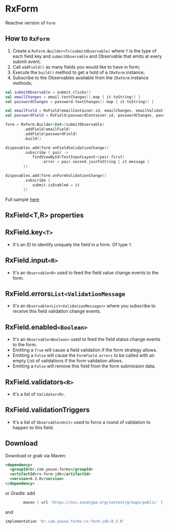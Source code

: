 RxForm
========

Reactive version of `Form`

How to `RxForm`
--------
1) Create a `RxForm.Builder<T>(submitObservable)` where `T` is the type of each field key and `submitObservable` and Observable that emits at every submit event;
2) Call `addField()` as many fields you would like to have in form;
3) Execute the `build()` method to get a hold of a `IRxForm` instance;
4) Subscribe to the Observables available from the `IRxForm` instance methods;


``` kotlin
val submitObservable = submit.clicks()
val emailChanges = email.textChanges().map { it.toString() }
val passwordChanges = password.textChanges().map { it.toString() }

val emailField = RxField(emailContainer.id, emailChanges, emailValidations)
val passwordField = RxField(passwordContainer.id, passwordChanges, passwordValidations)

form = RxForm.Builder<Int>(submitObservable)
        .addField(emailField)
        .addField(passwordField)
        .build()

disposables.add(form.onFieldValidationChange()
        .subscribe { pair ->
            findViewById<TextInputLayout>(pair.first)
                .error = pair.second.joinToString { it.message }
        })

disposables.add(form.onFormValidationChange()
        .subscribe {
            submit.isEnabled = it
        })
```

Full sample [here](https://github.com/youse-seguradora/form/blob/master/app/src/main/kotlin/br/com/youse/forms/samples/login/rx/RxLoginActivity.kt)

RxField<T,R> properties
--------
## RxField.key`<T>`
 - It's an ID to identify uniquely the field in a form. Of type `T`.

## RxField.input`<R>`
 - It's an `Observable<R>` used to feed the field value change events to the form.

## RxField.errors`List<ValidationMessage`
 - It's an `Observable<List<ValidationMessage>>` where you subscribe to receive this field validation change events.

## RxField.enabled`<Boolean>`
 - It's an `Observable<Boolean>` used to feed the field status change events to the form.
 - Emitting a `True` will cause a field validation if the form strategy allows.
 - Emitting a `False` will cause the `FormField.errors` to be called with an empty List of validations if the form validation allows.
 - Emitting a `False` will remove this field from the form submission data.

## RxField.validators`<R>`
  - It's a list of `Validator<R>`.

## RxField.validationTriggers
 - It's a list of `Observable<Unit>` used to force a round of validation to happen to this field.


Download
--------

Download or grab via Maven:
```xml
<dependency>
  <groupId>br.com.youse.forms</groupId>
  <artifactId>rx-form-jdk</artifactId>
  <version>0.3.0</version>
</dependency>
```
or Gradle:
add
```groovy
        maven { url 'https://oss.sonatype.org/content/groups/public' }
```
and
```groovy
implementation 'br.com.youse.forms:rx-form-jdk:0.3.0'
```


